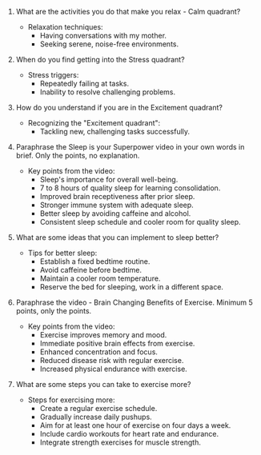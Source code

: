 1. What are the activities you do that make you relax - Calm quadrant?

   - Relaxation techniques:
     - Having conversations with my mother.
     - Seeking serene, noise-free environments.

2. When do you find getting into the Stress quadrant?

   - Stress triggers:
     - Repeatedly failing at tasks.
     - Inability to resolve challenging problems.

3. How do you understand if you are in the Excitement quadrant?

   - Recognizing the "Excitement quadrant":
     - Tackling new, challenging tasks successfully.

4. Paraphrase the Sleep is your Superpower video in your own words in brief. Only the points, no explanation.

   - Key points from the video:
     - Sleep's importance for overall well-being.
     - 7 to 8 hours of quality sleep for learning consolidation.
     - Improved brain receptiveness after prior sleep.
     - Stronger immune system with adequate sleep.
     - Better sleep by avoiding caffeine and alcohol.
     - Consistent sleep schedule and cooler room for quality sleep.

5. What are some ideas that you can implement to sleep better?

   - Tips for better sleep:
     - Establish a fixed bedtime routine.
     - Avoid caffeine before bedtime.
     - Maintain a cooler room temperature.
     - Reserve the bed for sleeping, work in a different space.

6. Paraphrase the video - Brain Changing Benefits of Exercise. Minimum 5 points, only the points.

   - Key points from the video:
     - Exercise improves memory and mood.
     - Immediate positive brain effects from exercise.
     - Enhanced concentration and focus.
     - Reduced disease risk with regular exercise.
     - Increased physical endurance with exercise.

7. What are some steps you can take to exercise more?

   - Steps for exercising more:
     - Create a regular exercise schedule.
     - Gradually increase daily pushups.
     - Aim for at least one hour of exercise on four days a week.
     - Include cardio workouts for heart rate and endurance.
     - Integrate strength exercises for muscle strength.
